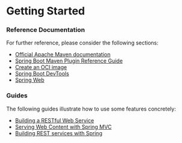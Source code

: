 # Getting Started

### Reference Documentation
For further reference, please consider the following sections:

* [Official Apache Maven documentation](https://maven.apache.org/guides/index.html)
* [Spring Boot Maven Plugin Reference Guide](https://docs.spring.io/spring-boot/docs/2.7.14.RELEASE/maven-plugin/reference/html/)
* [Create an OCI image](https://docs.spring.io/spring-boot/docs/2.7.14.RELEASE/maven-plugin/reference/html/#build-image)
* [Spring Boot DevTools](https://docs.spring.io/spring-boot/docs/2.7.14.RELEASE/reference/htmlsinge/index.html#using.devtools)
* [Spring Web](https://docs.spring.io/spring-boot/docs/2.7.14.RELEASE/reference/htmlsinge/index.html#web)

### Guides
The following guides illustrate how to use some features concretely:

* [Building a RESTful Web Service](https://spring.io/guides/gs/rest-service/)
* [Serving Web Content with Spring MVC](https://spring.io/guides/gs/serving-web-content/)
* [Building REST services with Spring](https://spring.io/guides/tutorials/rest/)

